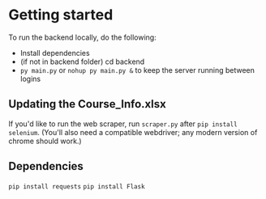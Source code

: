 # Getting started

To run the backend locally, do the following:

 - Install dependencies
 - (if not in backend folder) cd backend
 - `py main.py` or `nohup py main.py &` to keep the server running between logins

## Updating the Course_Info.xlsx

If you'd like to run the web scraper, run `scraper.py` after `pip install selenium`. 
(You'll also need a compatible webdriver; any modern version of chrome should work.)

## Dependencies

`pip install requests`
`pip install Flask`